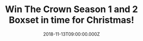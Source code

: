 ---
campaign-uuid: "c-2ddd4491-2b5e-4322-a2b2-ce6e497c2218"
type: "Competition"
category: "Entertainment"
date: "2018-11-13T09:00:00.000Z"
end-date: "2018-12-13T23:59:00.000Z"
disable-form: false
is_promoted: true
has_entry_page: true
title: "Win The Crown Season 1 and 2 Boxset in time for Christmas!"
competition-description: "<p>We have in our hands the Emmy Award winning\_series,\
  \ the number one essential for viewing over the holiday: The Crown Season 1 and\
  \ 2 on Blu-ray to one of our NME AAA members to win! As a new era begins, Queen\
  \ Elizabeth struggles to navigate a world that's changing around her while preserving\
  \ both the monarchy and her marriage.</p>\r\n<p>If you want to get stuck to your\
  \ favourite show to be during the holidays, click below for a chance to win!</p>"
hero-header: "Win The Crown Season 1 and 2 Boxset in time for Christmas!"
terms-confirmation: "N/A"
banner-img: "https://assets.expresslyapp.com/asset-97a7f1d4-5c32-4447-b4ed-86bf036edb74.jpg"
logo-left-href: "aaa.nme.com"
logo-left-image: "https://assets.expresslyapp.com/asset-6e504677-189f-479c-a7c0-6237b39947c3.jpg"
logo-left-title: "NME AAA"
bg-image-hero: "https://assets.expresslyapp.com/asset-a30a31bd-b9e0-4161-97cc-511af971c84c.jpg"
bg-image-first: "https://assets.expresslyapp.com/asset-a6e1bd23-6d5e-4084-8346-eb19c2173bb3.jpg"
bg-image-second: "https://assets.expresslyapp.com/asset-2d793ee4-45be-4590-bbfd-e1db00e5eed6.jpg"
bg-image-third: "https://assets.expresslyapp.com/asset-4426c8b5-fa4a-491b-bf36-2be15b69c1de.jpg"
section1-content: "<p>The Crown Season 1 and 2 Box Set has it all. The first season\
  \ follows the decline of the The British Empire. Queen Elizabeth II is a 25-year-old\
  \ newlywed faced with the daunting prospect of leading the world’s most famous monarchy\
  \ while forging a relationship with legendary Prime Minister Sir Winston Churchill.</p>"
section2-content: "<p>The Crown Season 2 follows Queen Elizabeth through the late\
  \ 1950s and early ‘60s as she struggles to navigate a world that’s changing around\
  \ her. She must face the challenges of a new era, from the Suez Canal crisis to\
  \ the assassination of John F. Kennedy, while preserving both the monarchy and her\
  \ marriage.</p>"
section3-content: "<p>The Golden Globe winner for Best TV Drama Series, “The Crown,”\
  \ created by Peter Morgan is the best plan to do during the holidays. If you can’\
  t wait to watch it, enter the form below and get ready to get stuck with The Crown\
  \ Season 1 and 2 Box Set!</p>"
entry-title: "Win The Crown Season 1 and 2 Boxset in time for Christmas!"
entry-content: "Enter the draw to win The Crown Season 1 and 2 Box Set\r\nby completing\
  \ the form below before 23:59 on 13th of December 2018."
has-winner: false
prize-description: "The Crown Season 1 and 2 Boxset."
special-conditions: "Multiple entries are allowed up to one every day."
country-restrictions:
- "GB"
---